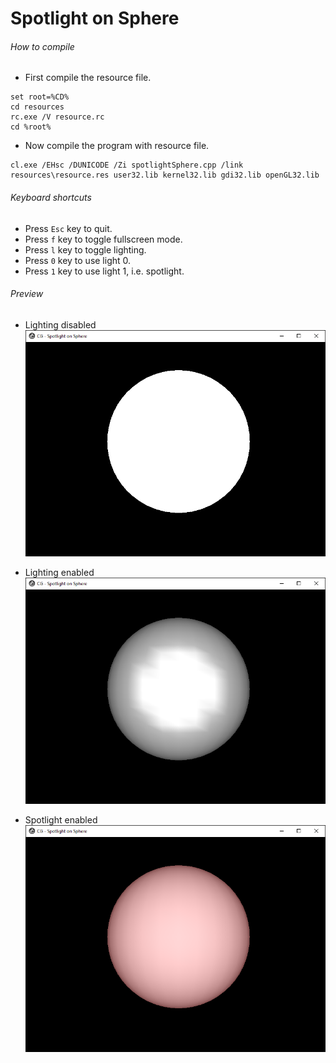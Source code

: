 Spotlight on Sphere
===================

###### How to compile

- First compile the resource file.

```
set root=%CD%
cd resources
rc.exe /V resource.rc
cd %root%
```

- Now compile the program with resource file.

```
cl.exe /EHsc /DUNICODE /Zi spotlightSphere.cpp /link resources\resource.res user32.lib kernel32.lib gdi32.lib openGL32.lib
```

###### Keyboard shortcuts
- Press ```Esc``` key to quit.
- Press ```f``` key to toggle fullscreen mode.
- Press ```l``` key to toggle lighting.
- Press ```0``` key to use light 0.
- Press ```1``` key to use light 1, i.e. spotlight.

###### Preview

- Lighting disabled
![lightOff][lightOff-image]

- Lighting enabled
![lightOn][lightOn-image]

- Spotlight enabled
![spotlightOn][spotlightOn-image]

<!-- Image declaration -->

[lightOn-image]: ./preview/lightOn.png "Sphere with light on"
[spotlightOn-image]: ./preview/spotlightOn.png "Sphere with spotlight on"
[lightOff-image]: ./preview/lightOff.png "Sphere with light off"
